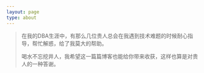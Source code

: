 ```yaml
---
layout: page
type: about
---
```


> 在我的DBA生涯中，有那么几位贵人总会在我遇到技术难题的时候耐心指导，帮忙解惑，给了我莫大的帮助。
>
> 喝水不忘挖井人，我希望这一篇篇博客也能给你带来收获，这样也算是对贵人的一种答谢。
